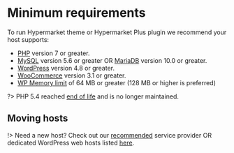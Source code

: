 # Minimum requirements

To run Hypermarket theme or Hypermarket Plus plugin we recommend your host supports:

* [PHP](update-php-version.md) version 7 or greater.
* [MySQL](http://www.mysql.com) version 5.6 or greater OR [MariaDB](https://mariadb.org) version 10.0 or greater.
* [WordPress](http://www.wordpress.org) version 4.8 or greater.
* [WooCommerce](https://wordpress.org/plugins/woocommerce) version 3.1 or greater.
* [WP Memory limit](wp-memory-limit.md) of 64 MB or greater (128 MB or higher is preferred)

?> PHP 5.4 reached [end of life](http://php.net/supported-versions.php) and is no longer maintained.

## Moving hosts

!> Need a new host? Check out our [recommended](http://one.me/enaewdxw) service provider OR dedicated WordPress web hosts listed [here](https://wordpress.org/hosting).
